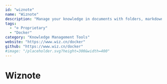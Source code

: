 ```yaml
---
id: "wiznote"
name: "Wiznote"
description: "Manage your knowledge in documents with folders, markdown, full text search and webpage collection support."
tags:
  - "⊘ Proprietary"
  - "Docker"
category: "Knowledge Management Tools"
website: "https://www.wiz.cn/docker"
github: "https://www.wiz.cn/docker"
#image: "/placeholder.svg?height=300&width=400"
---
```


# Wiznote
